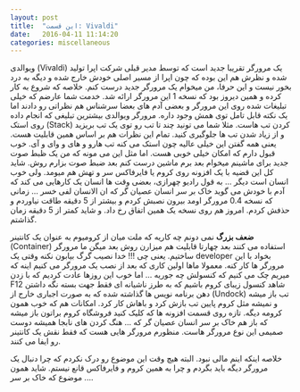 ```yaml
---
layout: post
title:  "این قسمت: Vivaldi"
date:   2016-04-11 11:14:20
categories: miscellaneous
---
```

ویوالدی (Vivaldi) یک مرورگر تقریبا جدید است که توسط مدیر قبلی شرکت اپرا تولید شده و نظرش هم این بوده که چون اپرا از مسیر اصلی خودش خارج شده و دیگه به درد بخور نیست و این حرفا، من میخوام یک مرورگر جدید درست کنم. خلاصه که شروع به کار کرده و همین دیروز بود که نسخه 1 این مرورگر ارائه شد. خدمت شما عارضم که خیلی تبلیغات شده روی این مرورگر و بعضی آدم های بعضا سرشناس هم نظراتی رو دادند اما یک نکته قابل تامل توی همش وجود داره. مرورگر ویوالدی بیشترین تبلیغی که انجام داده روی استک (Stack) کردن تب هاست. مثلا شما می تونید چند تا تب رو توی یک تب بریزید و از زیاد شدن تب ها جلوگیری کنید. تمام این نظرات هم بر اساس همین قابلیت هست. یعنی همه گفتن این خیلی عالیه چون استک می کنه تب هارو و های و وای و آی. خوب قبول دارم که امکان خیلی خوبی هست. اما مثل این می مونه که من یک ظبط صوت جدید برای ماشینم میخوام بعد برم ماشین درست کنم بعد ضبط صوت بزارم روش.
شاید کل این قضیه با یک افزونه روی کروم یا فایرفاکس سر و تهش هم میومد. ولی خوب انسان است دیگر ... 
به قول رادیو چهرازی، بعضی وقت ها انسان یک کارهایی می کند که آدم با خودش می گوید خاک بر سر انسان عصیان گر که ان الانسان لفی خسر ...
زمانی که نسخه 0.4 مرورگر اومد بیرون نصبش کردم و بیشتر از 5 دقیقه طاقت نیاوردم و حذفش کردم. امروز هم روی نسخه یک همین اتفاق رخ داد. و شاید کمتر از 5 دقیقه زمان گذاشتم.

**ضعف بزرگ**
نمی دونم چه کاریه که ملت میان از کرومیوم به عنوان یک کانتینر (Container) استفاده می کنند بعد چهارتا قابلیت هم میزارن روش بعد میگن ما مرورگر ساختیم. یعنی چی !!!
خدا نصیب گرگ بیابون نکنه وقتی یک developer بخواد با این مرورگر ها کار کنه. معمولا ماها اولین کاری که بعد از نصب یک مرورگر می کنیم اینه که میریم چک می کنیم که کنسولش چه جوریه ... اما خوب این روزها عادت کردیم که با زدن F12 شاهد کنسول زیبای کروم باشیم که به طرز ناشیانه ای فقط جهت بسته نگه داشتن دهن برنامه نویس ها گذاشته شده که به صورت اجباری خارج از (Undock) تب باز میشه و نمیشه مثل کروم پایین تب بازش کرد و باهاش کار کرد. امکانات هم که خوب همون کرومه دیگه. تازه روی قسمت افزونه ها که کلیک کنید فروشگاه کروم براتون باز میشه که باز هم خاک بر سر انسان عصیان گر که ...
هنگ کردن های نابجا همیشه دوست صمیمی این نوع مرورگر هاست. منظورم مرورگر هایی هست که فقط نقش یک کانتینر رو ایفا می کنند.

خلاصه اینکه اینم مالی نبود. البته هیچ وقت این موضوع رو درک نکردم که چرا دنبال یک مرورگر دیگه باید بگردم و چرا به همین کروم و فایرفاکس قانع نیستم. شاید همون موضوع که خاک بر سر ....

